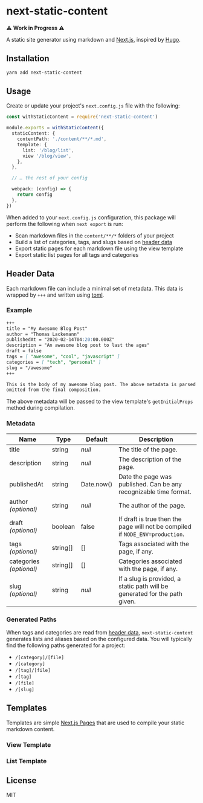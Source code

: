 # next-static-content

⚠️ **Work in Progress** ⚠️ 

A static site generator using markdown and [Next.js](https://nextjs.org), inspired by [Hugo](https://gohugo.io).

## Installation

```bash
yarn add next-static-content
```

## Usage

Create or update your project's `next.config.js` file with the following:

```typescript
const withStaticContent = require('next-static-content')

module.exports = withStaticContent({
  staticContent: {
    contentPath: './content/**/*.md',
    template: {
      list: '/blog/list',
      view '/blog/view',
    },
  },

  // … the rest of your config

  webpack: (config) => {
    return config
  },
})
```

When added to your `next.config.js` configuration, this package will perform the following when `next export` is run:

 - Scan markdown files in the `content/**/*` folders of your project
 - Build a list of categories, tags, and slugs based on [header data](#header-data)
 - Export static pages for each markdown file using the view template
 - Export static list pages for all tags and categories

## Header Data

Each markdown file can include a minimal set of metadata. This data is wrapped
by `+++` and written using [toml](https://github.com/toml-lang/toml).

### Example

```markdown
+++
title = "My Awesome Blog Post"
author = "Thomas Lackemann"
publishedAt = "2020-02-14T04:20:00.000Z"
description = "An awesome blog post to last the ages"
draft = false
tags = [ "awesome", "cool", "javascript" ]
categories = [ "tech", "personal" ]
slug = "/awesome"
+++

This is the body of my awesome blog post. The above metadata is parsed and
omitted from the final composition.
```

The above metadata will be passed to the view template's `getInitialProps` method during compilation.

### Metadata

| **Name**                 | **Type** | **Default** | **Description**                                                               |
| ------------------------ | -------- | ----------- | ----------------------------------------------------------------------------- |
| title                    | string   | _null_      | The title of the page.                                                        |
| description              | string   | _null_      | The description of the page.                                                  |
| publishedAt              | string   | Date.now()  | Date the page was published. Can be any recognizable time format.             |
| author  _(optional)_     | string   | _null_      | The author of the page.                                                       |
| draft _(optional)_       | boolean  | false       | If draft is true then the page will not be compiled if `NODE_ENV=production`. |
| tags  _(optional)_       | string[] | []          | Tags associated with the page, if any.                                        |
| categories  _(optional)_ | string[] | []          | Categories associated with the page, if any.                                  |
| slug _(optional)_        | string   | _null_      | If a slug is provided, a static path will be generated for the path given.    |

### Generated Paths

When tags and categories are read from [header data](#header-data),
`next-static-content` generates lists and aliases based on the configured data.
You will typically find the following paths generated for a project:

   - `/[category]/[file]`
   - `/[category]`
   - `/[tag]/[file]`
   - `/[tag]`
   - `/[file]`
   - `/[slug]`


## Templates

Templates are simple [Next.js Pages](https://nextjs.org/docs/basic-features/pages) that are used to compile
your static markdown content.

### View Template

### List Template

## License

MIT
